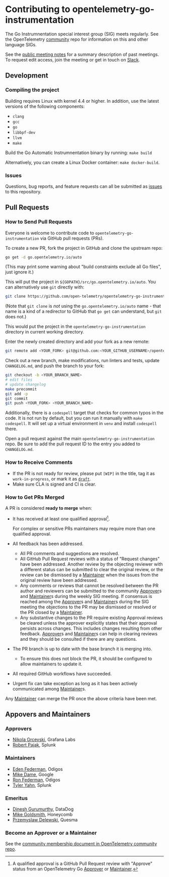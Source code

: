 # Contributing to opentelemetry-go-instrumentation

The Go Instrumnentation special interest group (SIG) meets regularly. See the
OpenTelemetry
[community](https://github.com/open-telemetry/community)
repo for information on this and other language SIGs.

See the [public meeting
notes](https://docs.google.com/document/d/1P6am_r_cxCX1HcpDQlznrTrTOvwN2whshL0f58lXSWI/edit)
for a summary description of past meetings. To request edit access,
join the meeting or get in touch on
[Slack](https://cloud-native.slack.com/archives/C03S01YSAS0).

## Development

### Compiling the project

Building requires Linux with kernel 4.4 or higher.
In addition, use the latest versions of the following components:

- `clang`
- `gcc`
- `go`
- `libbpf-dev`
- `llvm`
- `make`

Build the Go Automatic Instrumnentation binary by running:
`make build`

Alternatively, you can create a Linux Docker container:
`make docker-build`.

### Issues

Questions, bug reports, and feature requests can all be submitted as [issues](https://github.com/open-telemetry/opentelemetry-go-instrumentation/issues/new) to this repository.

## Pull Requests

### How to Send Pull Requests

Everyone is welcome to contribute code to `opentelemetry-go-instrumentation` via
GitHub pull requests (PRs).

To create a new PR, fork the project in GitHub and clone the upstream
repo:

```sh
go get -d go.opentelemetry.io/auto
```

(This may print some warning about "build constraints exclude all Go
files", just ignore it.)

This will put the project in `${GOPATH}/src/go.opentelemetry.io/auto`. You
can alternatively use `git` directly with:

```sh
git clone https://github.com/open-telemetry/opentelemetry-go-instrumentation
```

(Note that `git clone` is *not* using the `go.opentelemetry.io/auto` name -
that name is a kind of a redirector to GitHub that `go get` can
understand, but `git` does not.)

This would put the project in the `opentelemetry-go-instrumentation` directory in
current working directory.

Enter the newly created directory and add your fork as a new remote:

```sh
git remote add <YOUR_FORK> git@github.com:<YOUR_GITHUB_USERNAME>/opentelemetry-go-instrumentation
```

Check out a new branch, make modifications, run linters and tests, update
`CHANGELOG.md`, and push the branch to your fork:

```sh
git checkout -b <YOUR_BRANCH_NAME>
# edit files
# update changelog
make precommit
git add -p
git commit
git push <YOUR_FORK> <YOUR_BRANCH_NAME>
```

Additionally, there is a `codespell` target that checks for common
typos in the code. It is not run by default, but you can run it
manually with `make codespell`. It will set up a virtual environment
in `venv` and install `codespell` there.

Open a pull request against the main `opentelemetry-go-instrumentation` repo. Be sure to add the pull
request ID to the entry you added to `CHANGELOG.md`.

### How to Receive Comments

* If the PR is not ready for review, please put `[WIP]` in the title,
  tag it as `work-in-progress`, or mark it as
  [`draft`](https://github.blog/2019-02-14-introducing-draft-pull-requests/).
* Make sure CLA is signed and CI is clear.

### How to Get PRs Merged

A PR is considered **ready to merge** when:

* It has received at least one qualified approval[^1].

  For complex or sensitive PRs maintainers may require more than one qualified
  approval.

* All feedback has been addressed.
  * All PR comments and suggestions are resolved.
  * All GitHub Pull Request reviews with a status of "Request changes" have
    been addressed. Another review by the objecting reviewer with a different
    status can be submitted to clear the original review, or the review can be
    dismissed by a [Maintainer] when the issues from the original review have
    been addressed.
  * Any comments or reviews that cannot be resolved between the PR author and
    reviewers can be submitted to the community [Approver]s and [Maintainer]s
    during the weekly SIG meeting. If consensus is reached among the
    [Approver]s and [Maintainer]s during the SIG meeting the objections to the
    PR may be dismissed or resolved or the PR closed by a [Maintainer].
  * Any substantive changes to the PR require existing Approval reviews be
    cleared unless the approver explicitly states that their approval persists
    across changes. This includes changes resulting from other feedback.
    [Approver]s and [Maintainer]s can help in clearing reviews and they should
    be consulted if there are any questions.

* The PR branch is up to date with the base branch it is merging into.
  * To ensure this does not block the PR, it should be configured to allow
    maintainers to update it.

* All required GitHub workflows have succeeded.
* Urgent fix can take exception as long as it has been actively communicated
  among [Maintainer]s.

Any [Maintainer] can merge the PR once the above criteria have been met.

[^1]: A qualified approval is a GitHub Pull Request review with "Approve"
  status from an OpenTelemetry Go [Approver] or [Maintainer].

## Appovers and Maintainers

### Approvers

- [Nikola Grcevski](https://github.com/grcevski), Grafana Labs
- [Robert Pająk](https://github.com/pellared), Splunk

### Maintainers

- [Eden Federman](https://github.com/edeNFed), Odigos
- [Mike Dame](https://github.com/damemi), Google
- [Ron Federman](https://github.com/RonFed), Odigos
- [Tyler Yahn](https://github.com/MrAlias), Splunk

### Emeritus

- [Dinesh Gurumurthy](https://github.com/dineshg13), DataDog
- [Mike Goldsmith](https://github.com/MikeGoldsmith), Honeycomb
- [Przemyslaw Delewski](https://github.com/pdelewski), Quesma

### Become an Approver or a Maintainer

See the [community membership document in OpenTelemetry community
repo](https://github.com/open-telemetry/community/blob/main/guides/contributor/membership.md).

[Approver]: #approvers
[Maintainer]: #maintainers
